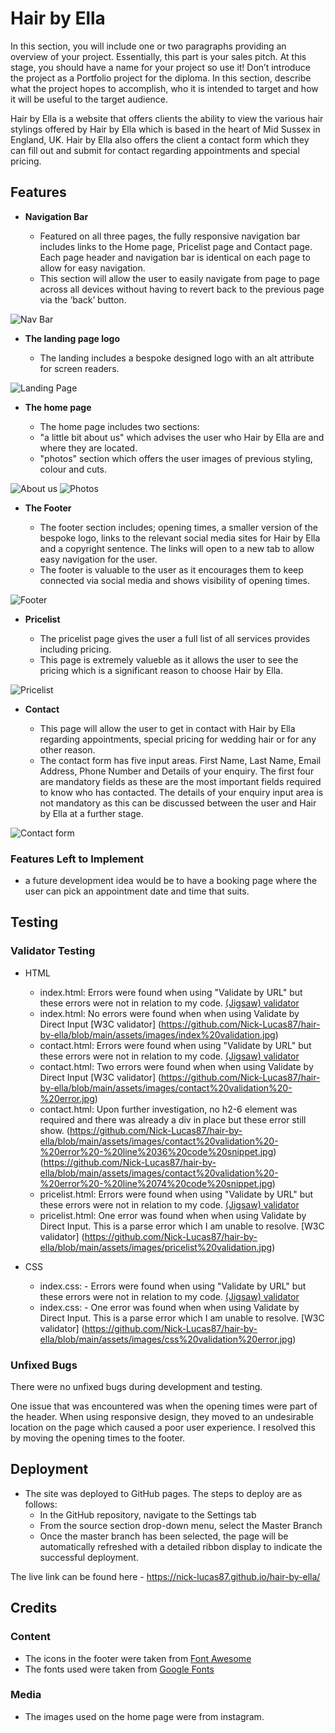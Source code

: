 # Hair by Ella

In this section, you will include one or two paragraphs providing an overview of your project. Essentially, this part is your sales pitch. At this stage, you should have a name for your project so use it! Don’t introduce the project as a Portfolio project for the diploma. In this section, describe what the project hopes to accomplish, who it is intended to target and how it will be useful to the target audience. 

Hair by Ella is a website that offers clients the ability to view the various hair stylings offered by Hair by Ella which is based in the heart of Mid Sussex in England, UK. Hair by Ella also offers the client a contact form which they can fill out and submit for contact regarding appointments and special pricing.

## Features 

- __Navigation Bar__

  - Featured on all three pages, the fully responsive navigation bar includes links to the Home page, Pricelist page and Contact page. Each page header and navigation bar is identical on each page to allow for easy navigation.
  - This section will allow the user to easily navigate from page to page across all devices without having to revert back to the previous page via the ‘back’ button. 

![Nav Bar](https://github.com/Nick-Lucas87/hair-by-ella/blob/main/assets/images/nav-menu.jpg)

- __The landing page logo__

  - The landing includes a bespoke designed logo with an alt attribute for screen readers.

![Landing Page](https://github.com/Nick-Lucas87/hair-by-ella/blob/main/assets/images/ella-logo.jpg)

- __The home page__

  - The home page includes two sections:
  - "a little bit about us" which advises the user who Hair by Ella are and where they are located.
  - "photos" section which offers the user images of previous styling, colour and cuts. 

![About us](https://github.com/Nick-Lucas87/hair-by-ella/blob/main/assets/images/about-us.jpg)
![Photos](https://github.com/Nick-Lucas87/hair-by-ella/blob/main/assets/images/photos.jpg)

- __The Footer__ 

  - The footer section includes; opening times, a smaller version of the bespoke logo, links to the relevant social media sites for Hair by Ella and a copyright sentence. The links will open to a new tab to allow easy navigation for the user. 
  - The footer is valuable to the user as it encourages them to keep connected via social media and shows visibility of opening times.

![Footer](https://github.com/Nick-Lucas87/hair-by-ella/blob/main/assets/images/footer.jpg)

- __Pricelist__

  - The pricelist page gives the user a full list of all services provides including pricing.
  - This page is extremely valueble as it allows the user to see the pricing which is a significant reason to choose Hair by Ella. 

![Pricelist](https://github.com/Nick-Lucas87/hair-by-ella/blob/main/assets/images/pricelist.jpg)

- __Contact__

  - This page will allow the user to get in contact with Hair by Ella regarding appointments, special pricing for wedding hair or for any other reason.
  - The contact form has five input areas. First Name, Last Name, Email Address, Phone Number and Details of your enquiry. The first four are mandatory fields as these are the most important fields required to know who has contacted. The details of your enquiry input area is not mandatory as this can be discussed between the user and Hair by Ella at a further stage.

![Contact form](https://github.com/Nick-Lucas87/hair-by-ella/blob/main/assets/images/contact.jpg)

### Features Left to Implement

- a future development idea would be to have a booking page where the user can pick an appointment date and time that suits.

## Testing 

### Validator Testing 

- HTML
  - index.html: Errors were found when using "Validate by URL" but these errors were not in relation to my code. [(Jigsaw) validator](https://validator.w3.org/nu/?doc=https%3A%2F%2Fgithub.com%2FNick-Lucas87%2Fhair-by-ella%2Fblob%2Fmain%2Findex.html)
  - index.html: No errors were found when when using Validate by Direct Input [W3C validator] (https://github.com/Nick-Lucas87/hair-by-ella/blob/main/assets/images/index%20validation.jpg)
  - contact.html: Errors were found when using "Validate by URL" but these errors were not in relation to my code. [(Jigsaw) validator](https://validator.w3.org/nu/?doc=https%3A%2F%2Fgithub.com%2FNick-Lucas87%2Fhair-by-ella%2Fblob%2Fmain%2Fcontact.html)
  - contact.html: Two errors were found when when using Validate by Direct Input [W3C validator] (https://github.com/Nick-Lucas87/hair-by-ella/blob/main/assets/images/contact%20validation%20-%20error.jpg)
  - contact.html: Upon further investigation, no h2-6 element was required and there was already a div in place but these error still show. (https://github.com/Nick-Lucas87/hair-by-ella/blob/main/assets/images/contact%20validation%20-%20error%20-%20line%2036%20code%20snippet.jpg) (https://github.com/Nick-Lucas87/hair-by-ella/blob/main/assets/images/contact%20validation%20-%20error%20-%20line%2074%20code%20snippet.jpg)
  - pricelist.html: Errors were found when using "Validate by URL" but these errors were not in relation to my code. [(Jigsaw) validator](https://validator.w3.org/nu/?doc=https%3A%2F%2Fgithub.com%2FNick-Lucas87%2Fhair-by-ella%2Fblob%2Fmain%2Fpricelist.html)
  - pricelist.html: One error was found when when using Validate by Direct Input. This is a parse error which I am unable to resolve. [W3C validator] (https://github.com/Nick-Lucas87/hair-by-ella/blob/main/assets/images/pricelist%20validation.jpg)
 
- CSS
  - index.css: - Errors were found when using "Validate by URL" but these errors were not in relation to my code. [(Jigsaw) validator](https://jigsaw.w3.org/css-validator/validator?uri=https%3A%2F%2Fgithub.com%2FNick-Lucas87%2Fhair-by-ella%2Fblob%2Fmain%2Fassets%2Fcss%2Findex.css&profile=css3svg&usermedium=all&warning=1&vextwarning=&lang=en#css)
  - index.css: - One error was found when when using Validate by Direct Input. This is a parse error which I am unable to resolve. [W3C validator] (https://github.com/Nick-Lucas87/hair-by-ella/blob/main/assets/images/css%20validation%20error.jpg)

### Unfixed Bugs

There were no unfixed bugs during development and testing. 

One issue that was encountered was when the opening times were part of the header. When using responsive design, they moved to an undesirable location on the page which caused a poor user experience. I resolved this by moving the opening times to the footer.

## Deployment

- The site was deployed to GitHub pages. The steps to deploy are as follows: 
  - In the GitHub repository, navigate to the Settings tab 
  - From the source section drop-down menu, select the Master Branch
  - Once the master branch has been selected, the page will be automatically refreshed with a detailed ribbon display to indicate the successful deployment. 

The live link can be found here - https://nick-lucas87.github.io/hair-by-ella/ 


## Credits 

### Content 

- The icons in the footer were taken from [Font Awesome](https://fontawesome.com/)
- The fonts used were taken from [Google Fonts](https://fonts.google.com/)

### Media

- The images used on the home page were from instagram.
